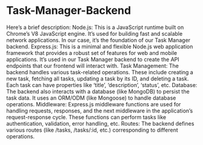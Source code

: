 # Task-Manager-Backend
 Here’s a brief description:  Node.js: This is a JavaScript runtime built on Chrome’s V8 JavaScript engine. It’s used for building fast and scalable network applications. In our case, it’s the foundation of our Task Manager backend. Express.js: This is a minimal and flexible Node.js web application framework that provides a robust set of features for web and mobile applications. It’s used in our Task Manager backend to create the API endpoints that our frontend will interact with. Task Management: The backend handles various task-related operations. These include creating a new task, fetching all tasks, updating a task by its ID, and deleting a task. Each task can have properties like ‘title’, ‘description’, ‘status’, etc. Database: The backend also interacts with a database (like MongoDB) to persist the task data. It uses an ORM/ODM (like Mongoose) to handle database operations. Middleware: Express.js middleware functions are used for handling requests, responses, and the next middleware in the application’s request-response cycle. These functions can perform tasks like authentication, validation, error handling, etc. Routes: The backend defines various routes (like /tasks, /tasks/:id, etc.) corresponding to different operations.
